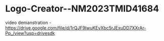 # Logo-Creator--NM2023TMID41684
video demanstration -https://drive.google.com/file/d/1rQJF9lwuKEvXbc5rJExuDD7XXrAr-Pp_/view?usp=drivesdk
